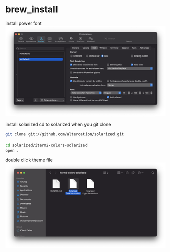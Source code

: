 # brew_install

install power font
![install font](https://github.com/fluke34261/brew_install/blob/main/Screen%20Shot%202564-07-10%20at%2014.52.17.png)

install solarized
cd to solarized when you git clone 

```sh
git clone git://github.com/altercation/solarized.git

cd solarized/iterm2-colors-solarized
open .
```

double click theme file
![install theme solarized](https://github.com/fluke34261/brew_install/blob/main/Screen%20Shot%202564-07-10%20at%2015.05.29.png)
